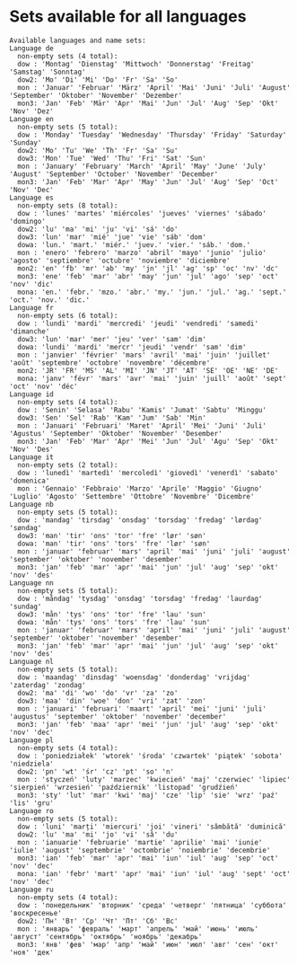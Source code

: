 Sets available for all languages
================================

    Available languages and name sets:
    Language de
      non-empty sets (4 total):
      dow : 'Montag' 'Dienstag' 'Mittwoch' 'Donnerstag' 'Freitag' 'Samstag' 'Sonntag'
      dow2: 'Mo' 'Di' 'Mi' 'Do' 'Fr' 'Sa' 'So'
      mon : 'Januar' 'Februar' 'März' 'April' 'Mai' 'Juni' 'Juli' 'August' 'September' 'Oktober' 'November' 'Dezember'
      mon3: 'Jan' 'Feb' 'Mär' 'Apr' 'Mai' 'Jun' 'Jul' 'Aug' 'Sep' 'Okt' 'Nov' 'Dez'
    Language en
      non-empty sets (5 total):
      dow : 'Monday' 'Tuesday' 'Wednesday' 'Thursday' 'Friday' 'Saturday' 'Sunday'
      dow2: 'Mo' 'Tu' 'We' 'Th' 'Fr' 'Sa' 'Su'
      dow3: 'Mon' 'Tue' 'Wed' 'Thu' 'Fri' 'Sat' 'Sun'
      mon : 'January' 'February' 'March' 'April' 'May' 'June' 'July' 'August' 'September' 'October' 'November' 'December'
      mon3: 'Jan' 'Feb' 'Mar' 'Apr' 'May' 'Jun' 'Jul' 'Aug' 'Sep' 'Oct' 'Nov' 'Dec'
    Language es
      non-empty sets (8 total):
      dow : 'lunes' 'martes' 'miércoles' 'jueves' 'viernes' 'sábado' 'domingo'
      dow2: 'lu' 'ma' 'mi' 'ju' 'vi' 'sá' 'do'
      dow3: 'lun' 'mar' 'mié' 'jue' 'vie' 'sáb' 'dom'
      dowa: 'lun.' 'mart.' 'miér.' 'juev.' 'vier.' 'sáb.' 'dom.'
      mon : 'enero' 'febrero' 'marzo' 'abril' 'mayo' 'junio' 'julio' 'agosto' 'septiembre' 'octubre' 'noviembre' 'diciembre'
      mon2: 'en' 'fb' 'mr' 'ab' 'my' 'jn' 'jl' 'ag' 'sp' 'oc' 'nv' 'dc'
      mon3: 'ene' 'feb' 'mar' 'abr' 'may' 'jun' 'jul' 'ago' 'sep' 'oct' 'nov' 'dic'
      mona: 'en.' 'febr.' 'mzo.' 'abr.' 'my.' 'jun.' 'jul.' 'ag.' 'sept.' 'oct.' 'nov.' 'dic.'
    Language fr
      non-empty sets (6 total):
      dow : 'lundi' 'mardi' 'mercredi' 'jeudi' 'vendredi' 'samedi' 'dimanche'
      dow3: 'lun' 'mar' 'mer' 'jeu' 'ver' 'sam' 'dim'
      dowa: 'lundi' 'mardi' 'mercr' 'jeudi' 'vendr' 'sam' 'dim'
      mon : 'janvier' 'février' 'mars' 'avril' 'mai' 'juin' 'juillet' 'août' 'septembre' 'octobre' 'novembre' 'décembre'
      mon2: 'JR' 'FR' 'MS' 'AL' 'MI' 'JN' 'JT' 'AT' 'SE' 'OE' 'NE' 'DE'
      mona: 'janv' 'févr' 'mars' 'avr' 'mai' 'juin' 'juill' 'août' 'sept' 'oct' 'nov' 'déc'
    Language id
      non-empty sets (4 total):
      dow : 'Senin' 'Selasa' 'Rabu' 'Kamis' 'Jumat' 'Sabtu' 'Minggu'
      dow3: 'Sen' 'Sel' 'Rab' 'Kam' 'Jum' 'Sab' 'Min'
      mon : 'Januari' 'Februari' 'Maret' 'April' 'Mei' 'Juni' 'Juli' 'Agustus' 'September' 'Oktober' 'November' 'Desember'
      mon3: 'Jan' 'Feb' 'Mar' 'Apr' 'Mei' 'Jun' 'Jul' 'Agu' 'Sep' 'Okt' 'Nov' 'Des'
    Language it
      non-empty sets (2 total):
      dow : 'lunedì' 'martedì' 'mercoledì' 'giovedì' 'venerdì' 'sabato' 'domenica'
      mon : 'Gennaio' 'Febbraio' 'Marzo' 'Aprile' 'Maggio' 'Giugno' 'Luglio' 'Agosto' 'Settembre' 'Ottobre' 'Novembre' 'Dicembre'
    Language nb
      non-empty sets (5 total):
      dow : 'mandag' 'tirsdag' 'onsdag' 'torsdag' 'fredag' 'lørdag' 'søndag'
      dow3: 'man' 'tir' 'ons' 'tor' 'fre' 'lør' 'søn'
      dowa: 'man' 'tir' 'ons' 'tors' 'fre' 'lør' 'søn'
      mon : 'januar' 'februar' 'mars' 'april' 'mai' 'juni' 'juli' 'august' 'september' 'oktober' 'november' 'desember'
      mon3: 'jan' 'feb' 'mar' 'apr' 'mai' 'jun' 'jul' 'aug' 'sep' 'okt' 'nov' 'des'
    Language nn
      non-empty sets (5 total):
      dow : 'måndag' 'tysdag' 'onsdag' 'torsdag' 'fredag' 'laurdag' 'sundag'
      dow3: 'mån' 'tys' 'ons' 'tor' 'fre' 'lau' 'sun'
      dowa: 'mån' 'tys' 'ons' 'tors' 'fre' 'lau' 'sun'
      mon : 'januar' 'februar' 'mars' 'april' 'mai' 'juni' 'juli' 'august' 'september' 'oktober' 'november' 'desember'
      mon3: 'jan' 'feb' 'mar' 'apr' 'mai' 'jun' 'jul' 'aug' 'sep' 'okt' 'nov' 'des'
    Language nl
      non-empty sets (5 total):
      dow : 'maandag' 'dinsdag' 'woensdag' 'donderdag' 'vrijdag' 'zaterdag' 'zondag'
      dow2: 'ma' 'di' 'wo' 'do' 'vr' 'za' 'zo'
      dow3: 'maa' 'din' 'woe' 'don' 'vri' 'zat' 'zon'
      mon : 'januari' 'februari' 'maart' 'april' 'mei' 'juni' 'juli' 'augustus' 'september' 'oktober' 'november' 'december'
      mon3: 'jan' 'feb' 'maa' 'apr' 'mei' 'jun' 'jul' 'aug' 'sep' 'okt' 'nov' 'dec'
    Language pl
      non-empty sets (4 total):
      dow : 'poniedziałek' 'wtorek' 'środa' 'czwartek' 'piątek' 'sobota' 'niedziela'
      dow2: 'pn' 'wt' 'śr' 'cz' 'pt' 'so' 'n'
      mon : 'styczeń' 'luty' 'marzec' 'kwiecień' 'maj' 'czerwiec' 'lipiec' 'sierpień' 'wrzesień' 'październik' 'listopad' 'grudźień'
      mon3: 'sty' 'lut' 'mar' 'kwi' 'maj' 'cze' 'lip' 'sie' 'wrz' 'paź' 'lis' 'gru'
    Language ro
      non-empty sets (5 total):
      dow : 'luni' 'marți' 'miercuri' 'joi' 'vineri' 'sâmbătă' 'duminică'
      dow2: 'lu' 'ma' 'mi' 'jo' 'vi' 'sâ' 'du'
      mon : 'ianuarie' 'februarie' 'martie' 'aprilie' 'mai' 'iunie' 'iulie' 'august' 'septembrie' 'octombrie' 'noiembrie' 'decembrie'
      mon3: 'ian' 'feb' 'mar' 'apr' 'mai' 'iun' 'iul' 'aug' 'sep' 'oct' 'nov' 'dec'
      mona: 'ian' 'febr' 'mart' 'apr' 'mai' 'iun' 'iul' 'aug' 'sept' 'oct' 'nov' 'dec'
    Language ru
      non-empty sets (4 total):
      dow : 'понедельник' 'вторник' 'среда' 'четверг' 'пятница' 'суббота' 'воскресенье'
      dow2: 'Пн' 'Вт' 'Ср' 'Чт' 'Пт' 'Сб' 'Вс'
      mon : 'январь' 'февраль' 'март' 'апрель' 'май' 'июнь' 'июль' 'август' 'сентябрь' 'октябрь' 'ноябрь' 'декабрь'
      mon3: 'янв' 'фев' 'мар' 'апр' 'май' 'июн' 'июл' 'авг' 'сен' 'окт' 'ноя' 'дек'

